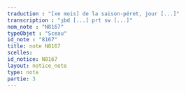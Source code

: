 ```yaml
---
traduction : "[xe mois] de la saison-péret, jour [...]"
transcription : "ȝbd [...] prt sw [...]"
nom_note : "N8167"
typeObjet : "Sceau"
id_note : "8167"
title: note N8167
scelles: 
id_notice: N8167
layout: notice_note
type: note
partie: 3
---
```

